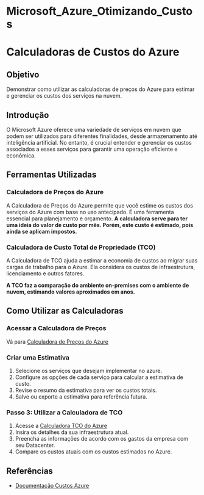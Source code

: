 # Microsoft_Azure_Otimizando_Custos

# Calculadoras de Custos do Azure
## Objetivo 
Demonstrar como utilizar as calculadoras de preços do Azure para estimar e gerenciar os custos dos serviços na nuvem.

## Introdução

O Microsoft Azure oferece uma variedade de serviços em nuvem que podem ser utilizados para diferentes finalidades, desde armazenamento até inteligência artificial. No entanto, é crucial entender e gerenciar os custos associados a esses serviços para garantir uma operação eficiente e econômica.

## Ferramentas Utilizadas

### Calculadora de Preços do Azure

A Calculadora de Preços do Azure permite que você estime os custos dos serviços do Azure com base no uso antecipado. É uma ferramenta essencial para planejamento e orçamento. 
**A calculadora serve para ter uma ideia do valor de custo por mês. Porém, este custo é estimado, pois ainda se aplicam impostos.**

### Calculadora de Custo Total de Propriedade (TCO)

A Calculadora de TCO ajuda a estimar a economia de custos ao migrar suas cargas de trabalho para o Azure. Ela considera os custos de infraestrutura, licenciamento e outros fatores.

**A TCO faz a comparação do ambiente on-premises com o ambiente de nuvem, estimando valores aproximados em anos.**

## Como Utilizar as Calculadoras

### Acessar a Calculadora de Preços

Vá para [Calculadora de Preços do Azure](https://azure.microsoft.com/pt-br/pricing/calculator/)

### Criar uma Estimativa

1. Selecione os serviços que desejam implementar no azure.
2. Configure as opções de cada serviço para calcular a estimativa de custo.
3. Revise o resumo da estimativa para ver os custos totais.
4. Salve ou exporte a estimativa para referência futura.


### Passo 3: Utilizar a Calculadora de TCO

1. Acesse a [Calculadora TCO do Azure](https://azure.microsoft.com/pt-br/pricing/tco/calculator/)
2. Insira os detalhes da sua infraestrutura atual.
3. Preencha as informações de acordo com os gastos da empresa com seu Datacenter.
4. Compare os custos atuais com os custos estimados no Azure.


## Referências

- [Documentação Custos Azure](https://learn.microsoft.com/pt-br/azure/cost-management-billing/costs/pricing-calculator)

